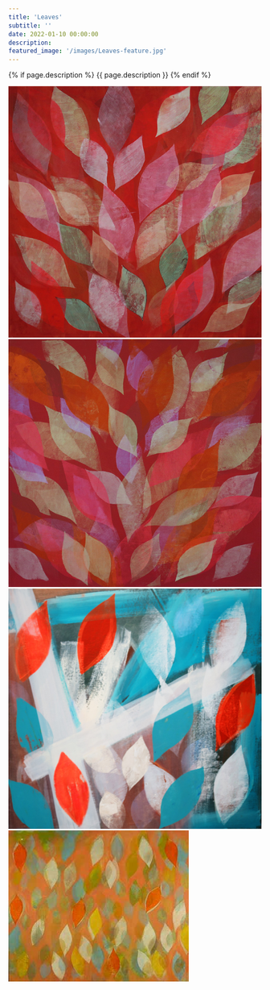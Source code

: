 ```yaml
---
title: 'Leaves'
subtitle: ''
date: 2022-01-10 00:00:00
description: 
featured_image: '/images/Leaves-feature.jpg'
---
```


{% if page.description %}
{{ page.description }}
{% endif %}

<div class="gallery" data-columns="2">
    <img src="/images/Leaves-Leaves_I_31x32_2018.jpg" alt="Leaves I 31x32 2018"><img src="/images/Leaves-Leaves_II_31x32_2018.jpg" alt="Leaves II 31x32 2018"><img src="/images/Leaves-Leaves_III_31x32_2018.jpg" alt="Leaves III 31x32 2018"><img src="/images/Leaves-Leaves_IV_50x60_2018.jpg" alt="Leaves IV 50x60 2018">
</div>
